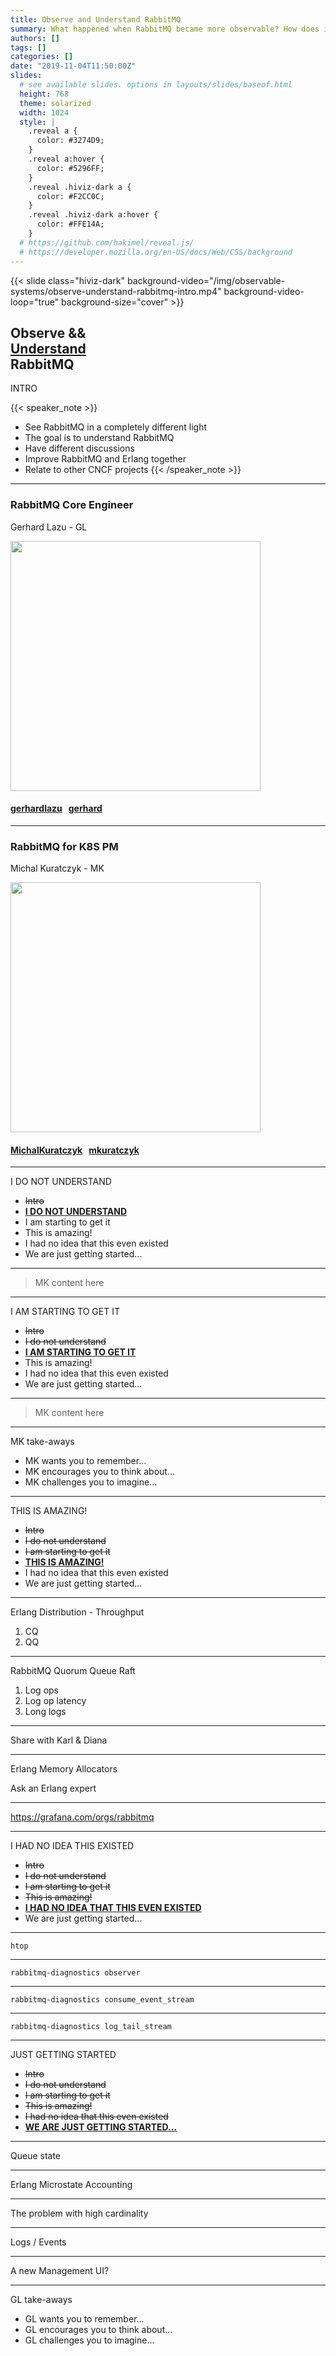 ```yaml
---
title: Observe and Understand RabbitMQ
summary: What happened when RabbitMQ became more observable? How does it work?
authors: []
tags: []
categories: []
date: "2019-11-04T11:50:00Z"
slides:
  # see available slides. options in layouts/slides/baseof.html
  height: 768
  theme: solarized
  width: 1024
  style: |
    .reveal a {
      color: #3274D9;
    }
    .reveal a:hover {
      color: #5296FF;
    }
    .reveal .hiviz-dark a {
      color: #F2CC0C;
    }
    .reveal .hiviz-dark a:hover {
      color: #FFE14A;
    }
  # https://github.com/hakimel/reveal.js/
  # https://developer.mozilla.org/en-US/docs/Web/CSS/background
---
```


{{< slide class="hiviz-dark" background-video="/img/observable-systems/observe-understand-rabbitmq-intro.mp4" background-video-loop="true" background-size="cover" >}}

## Observe && <br> [Understand](#) <br> RabbitMQ
<span class="menu-title">INTRO</span>

{{< speaker_note >}}
* See RabbitMQ in a completely different light
* The goal is to understand RabbitMQ
* Have different discussions
* Improve RabbitMQ and Erlang together
* Relate to other CNCF projects
{{< /speaker_note >}}

---

### RabbitMQ Core Engineer
<span class="menu-title">Gerhard Lazu - GL</span>

<img src="/img/observable-systems/gerhard.png" height="400">

#### <i class="fab fa-twitter"></i> <a href="https://twitter.com/gerhardlazu" target="_blank">gerhardlazu</a> &nbsp; <i class="fab fa-github"></i> <a href="https://github.com/gerhard" target="_blank">gerhard</a>

---

### RabbitMQ for K8S PM
<span class="menu-title">Michal Kuratczyk - MK</span>

<img src="/img/observable-systems/mkuratczyk.jpeg" height="400">

#### <i class="fab fa-twitter"></i> <a href="https://twitter.com/MichalKuratczyk" target="_blank">MichalKuratczyk</a> &nbsp; <i class="fab fa-github"></i> <a href="https://github.com/mkuratczyk" target="_blank">mkuratczyk</a>

---

<span class="menu-title">I DO NOT UNDERSTAND</span>

* ~~Intro~~
* **[I DO NOT UNDERSTAND](#)**
* I am starting to get it
* This is amazing!
* I had no idea that this even existed
* We are just getting started...

---

> MK content here

---

<span class="menu-title">I AM STARTING TO GET IT</span>

* ~~Intro~~
* ~~I do not understand~~
* **[I AM STARTING TO GET IT](#)**
* This is amazing!
* I had no idea that this even existed
* We are just getting started...

---

> MK content here

---

<span class="menu-title">MK take-aways</span>

* MK wants you to remember...
* MK encourages you to think about...
* MK challenges you to imagine...

---

<span class="menu-title">THIS IS AMAZING!</span>

* ~~Intro~~
* ~~I do not understand~~
* ~~I am starting to get it~~
* **[THIS IS AMAZING!](#)**
* I had no idea that this even existed
* We are just getting started...

---

Erlang Distribution - Throughput
<br>

1. CQ
1. QQ

---

RabbitMQ Quorum Queue Raft
<br>

1. Log ops
1. Log op latency
1. Long logs

---

Share with Karl & Diana

---

Erlang Memory Allocators

Ask an Erlang expert

---

https://grafana.com/orgs/rabbitmq

---

<span class="menu-title">I HAD NO IDEA THIS EXISTED</span>

* ~~Intro~~
* ~~I do not understand~~
* ~~I am starting to get it~~
* ~~This is amazing!~~
* **[I HAD NO IDEA THAT THIS EVEN EXISTED](#)**
* We are just getting started...

---

`htop`

---

`rabbitmq-diagnostics observer`

---

`rabbitmq-diagnostics consume_event_stream`

---

`rabbitmq-diagnostics log_tail_stream`

---

<span class="menu-title">JUST GETTING STARTED</span>

* ~~Intro~~
* ~~I do not understand~~
* ~~I am starting to get it~~
* ~~This is amazing!~~
* ~~I had no idea that this even existed~~
* **[WE ARE JUST GETTING STARTED...](#)**

---

Queue state

---

Erlang Microstate Accounting

---

The problem with high cardinality

---

Logs / Events

---

A new Management UI?

---

<span class="menu-title">GL take-aways</span>

* GL wants you to remember...
* GL encourages you to think about...
* GL challenges you to imagine...
